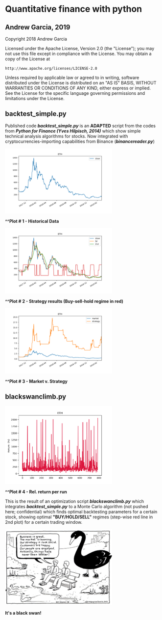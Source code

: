 # Quantitative finance with python
## Andrew Garcia, 2019

Copyright 2018 Andrew Garcia

Licensed under the Apache License, Version 2.0 (the "License");
you may not use this file except in compliance with the License.
You may obtain a copy of the License at

    http://www.apache.org/licenses/LICENSE-2.0

Unless required by applicable law or agreed to in writing, software
distributed under the License is distributed on an "AS IS" BASIS,
WITHOUT WARRANTIES OR CONDITIONS OF ANY KIND, either express or implied.
See the License for the specific language governing permissions and
limitations under the License.

## backtest_simple.py

Published code _**backtest_simple.py**_ is an **ADAPTED** script from the codes from _**Python for Finance (Yves Hilpisch, 2014)**_ which show simple technical analysis algorithms for stocks. Now integrated with cryptocurrencies-importing capabilities from Binance (_**binancereader.py**_)

<img src="Figure_1.png" alt="drawing" width="350"/>

**^^Plot # 1 -  Historical Data**

<img src="Figure_2.png" alt="drawing" width="350"/>

**^^Plot # 2 - Strategy results (Buy-sell-hold regime in red)**

<img src="Figure_3.png" alt="drawing" width="350"/>

**^^Plot # 3 - Market v. Strategy**

## blackswanclimb.py

<img src="Figure_4.png" alt="drawing" width="350"/>

**^^Plot # 4 - Rel. return per run**

This is the result of an optimization script _**blackswanclimb.py**_ which integrates _**backtest_simple.py**_ to a Monte Carlo algorithm (not pushed here; confidential) which finds optimal backtesting parameters for a certain stock, showing optimal **"BUY/HOLD/SELL"** regimes (step-wise red line in 2nd plot) for a certain trading window.


<img src="black_swan.jpg" alt="drawing" width="350"/>

**It's a black swan!**
